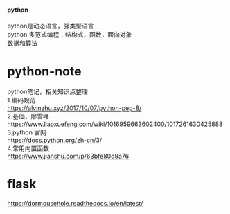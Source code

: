 #### python
python是动态语言，强类型语言 </br>
python 多范式编程：结构式，函数，面向对象 </br>
数据和算法 </br>
# python-note
python笔记，相关知识点整理 </br>
1.编码规范</br>
https://alvinzhu.xyz/2017/10/07/python-pep-8/ </br>
2.基础，廖雪峰 </br>
https://www.liaoxuefeng.com/wiki/1016959663602400/1017261630425888 </br>
3.python 官网 </br>
https://docs.python.org/zh-cn/3/ </br>
4.常用内置函数 </br>
https://www.jianshu.com/p/63bfe80d9a76 </br>
# flask
https://dormousehole.readthedocs.io/en/latest/
